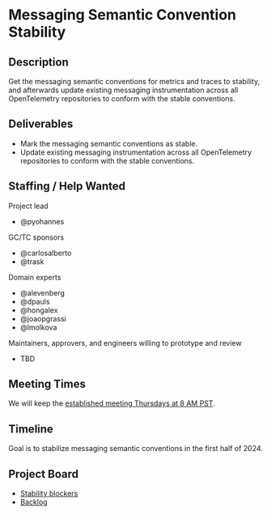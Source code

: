 # Messaging Semantic Convention Stability

## Description

Get the messaging semantic conventions for metrics and traces to stability, and
afterwards update existing messaging instrumentation across all OpenTelemetry
repositories to conform with the stable conventions.

## Deliverables

* Mark the messaging semantic conventions as stable.
* Update existing messaging instrumentation across all OpenTelemetry
  repositories to conform with the stable conventions.

## Staffing / Help Wanted

Project lead

* @pyohannes

GC/TC sponsors

* @carlosalberto
* @trask

Domain experts

* @alevenberg
* @dpauls
* @hongalex
* @joaopgrassi
* @lmolkova

Maintainers, approvers, and engineers willing to prototype and review

* TBD

## Meeting Times

We will keep the [established meeting Thursdays at 8 AM PST](https://github.com/open-telemetry/community?tab=readme-ov-file#specification-sigs).

## Timeline

Goal is to stabilize messaging semantic conventions in the first half of 2024.

## Project Board

* [Stability blockers](https://github.com/orgs/open-telemetry/projects/20/views/1)
* [Backlog](https://github.com/orgs/open-telemetry/projects/20/views/4)
